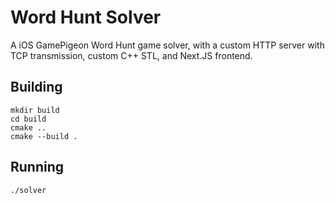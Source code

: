 # Word Hunt Solver

A iOS GamePigeon Word Hunt game solver, with a custom HTTP server with TCP transmission, custom C++ STL, and Next.JS frontend.

## Building

```
mkdir build
cd build
cmake ..
cmake --build .
```

## Running
```
./solver
```
